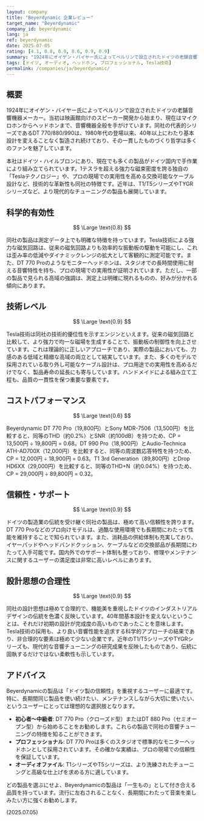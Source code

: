 ```yaml
---
layout: company
title: "Beyerdynamic 企業レビュー"
target_name: "Beyerdynamic"
company_id: beyerdynamic
lang: ja
ref: beyerdynamic
date: 2025-07-05
rating: [4.1, 0.8, 0.9, 0.6, 0.9, 0.9]
summary: "1924年にオイゲン・バイヤー氏によってベルリンで設立されたドイツの老舗音響機器メーカー。「ドイツ製」の品質と信頼性を体現する企業として、プロフェッショナルからオーディオファイルまで幅広く支持されています。特にDT 770/880/990シリーズは40年以上にわたり愛され続けるロングセラーモデル。1テスラを超える強力な磁束密度を誇る独自の「Teslaテクノロジー」を用いた革新的なドライバー設計と、手作業による組み立てにこだわり続ける職人気質が、他社には真似できない独特な音響特性を生み出しています。"
tags: [ドイツ, オーディオ, ヘッドホン, プロフェッショナル, Tesla技術]
permalink: /companies/ja/beyerdynamic/
---
```


## 概要

1924年にオイゲン・バイヤー氏によってベルリンで設立されたドイツの老舗音響機器メーカー。当初は映画館向けのスピーカー開発から始まり、現在はマイクロホンからヘッドホンまで、音響機器全般を手がけています。同社の代表的シリーズであるDT 770/880/990は、1980年代の登場以来、40年以上にわたり基本設計を変えることなく製造され続けており、その一貫したものづくり哲学は多くのファンを魅了しています。

本社はドイツ・ハイルブロンにあり、現在でも多くの製品がドイツ国内で手作業により組み立てられています。1テスラを超える強力な磁束密度を誇る独自の「Teslaテクノロジー」や、プロの現場での実用性を高める交換可能なケーブル設計など、技術的な革新性も同社の特徴です。近年は、T1/T5シリーズやTYGRシリーズなど、より現代的なチューニングの製品も展開しています。

## 科学的有効性

$$ \Large \text{0.8} $$

同社の製品は測定データ上でも明確な特徴を持っています。Tesla技術による強力な磁気回路は、従来の磁気回路よりも効率的な振動板の駆動を可能にし、これは歪み率の低減やダイナミックレンジの拡大として客観的に測定可能です。また、DT 770 Proのようなモニターヘッドホンは、スタジオでの長時間使用に耐える音響特性を持ち、プロの現場での実用性が証明されています。ただし、一部の製品で見られる高域の強調は、測定上は明確に現れるものの、好みが分かれる傾向にあります。

## 技術レベル

$$ \Large \text{0.9} $$

Tesla技術は同社の技術的優位性を示すエンジンといえます。従来の磁気回路と比較して、より強力で均一な磁場を生成することで、振動板の制御性を向上させています。これは理論的に正しいアプローチであり、実際の製品においても、力感のある低域と精緻な高域の両立として結実しています。また、多くのモデルで採用されている取り外し可能なケーブル設計は、プロ用途での実用性を高めるだけでなく、製品寿命の延長にも寄与しています。ハンドメイドによる組み立て工程も、品質の一貫性を保つ重要な要素です。

## コストパフォーマンス

$$ \Large \text{0.6} $$

Beyerdynamic DT 770 Pro（19,800円）とSony MDR-7506（13,500円）を比較すると、同等のTHD（約0.2%）とSNR（約100dB）を持つため、CP = 13,500円 ÷ 19,800円 = 0.68。DT 990 Pro（18,900円）とAudio-Technica ATH-AD700X（12,000円）を比較すると、同等の周波数応答特性を持つため、CP = 12,000円 ÷ 18,900円 = 0.63。T1 3rd Generation（89,800円）とDrop HD6XX（29,000円）を比較すると、同等のTHD+N（約0.04%）を持つため、CP = 29,000円 ÷ 89,800円 = 0.32。

## 信頼性・サポート

$$ \Large \text{0.9} $$

ドイツの製造業の伝統を受け継ぐ同社の製品は、極めて高い信頼性を誇ります。DT 770 Proなどのプロ向けモデルは、過酷な使用環境でも長期間にわたって性能を維持することで知られています。また、消耗品の供給体制も充実しており、イヤーパッドやヘッドバンドクッション、ケーブルなどの交換部品が長期間にわたって入手可能です。国内外でのサポート体制も整っており、修理やメンテナンスに関するユーザーの満足度は非常に高いレベルにあります。

## 設計思想の合理性

$$ \Large \text{0.9} $$

同社の設計思想は極めて合理的で、機能美を重視したドイツのインダストリアルデザインの伝統を色濃く反映しています。40年間基本設計を変えないということは、それだけ初期の設計が完成度の高いものであったことを意味します。Tesla技術の採用も、より良い音響性能を追求する科学的アプローチの結果であり、非合理的な要素は極めて少ない企業です。近年のT1/T5シリーズやTYGRシリーズも、現代的な音響チューニングの研究成果を反映したものであり、伝統に固執するだけではない柔軟性も示しています。

## アドバイス

Beyerdynamicの製品は「ドイツ製の信頼性」を重視するユーザーに最適です。特に、長期間同じ製品を使い続けたい、メンテナンスしながら大切に使いたい、というユーザーにとっては理想的な選択肢となります。

- **初心者〜中級者**: DT 770 Pro（クローズド型）またはDT 880 Pro（セミオープン型）から始めることをお勧めします。これらの製品で同社の音響チューニングの特徴を知ることができます。
- **プロフェッショナル**: DT 770 Proは多くのスタジオで標準的なモニターヘッドホンとして採用されています。その確かな実績は、プロの現場での信頼性を保証しています。
- **オーディオファイル**: T1シリーズやT5シリーズは、より洗練されたチューニングと高級な仕上げを求める方に適しています。

どの製品を選ぶにせよ、Beyerdynamicの製品は「一生もの」として付き合える品質を持っています。流行に左右されることなく、長期間にわたって音楽を楽しみたい方に強くお勧めします。

(2025.07.05)
